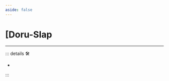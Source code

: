 ```yaml
---
aside: false
---
```

# <py>[<labor>Doru</labor>-Slap

---

<!-- =================================================== -->
<!-- =================================================== -->
<!-- =================================================== -->
<!-- =================================================== -->
<!-- =================================================== -->
::: details 🛠

-

:::
